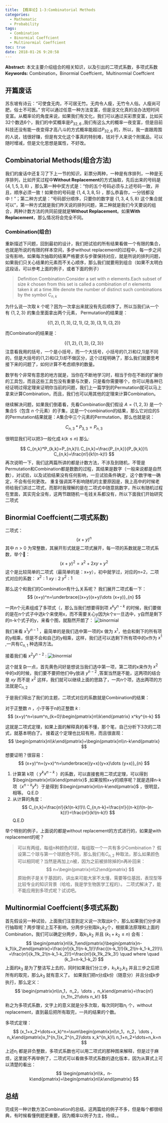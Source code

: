 ```yaml
---
title: 【概率论】1-3:Combinatorial Methods
categories:
  - Mathematic
  - Probability
tags:
  - Combination
  - Binormial Coeffcient
  - Multinormial Coeffcient
toc: true
date: 2018-01-26 9:20:58
---
```


**Abstract:** 本文主要介绍组合的相关知识，以及引出的二项式系数，多项式系数
**Keywords:** Combination，Binormial Coeffcient，Multinormial Coeffcient

<!--more-->
## 开篇废话
苏东坡有诗云：“可使食无肉，不可居无竹。无肉令人瘦，无竹令人俗。人瘦尚可肥，俗士不可医。” 穷可以通过任意一种方法变富，但是没文化真的没办法短时间变富。从概率论的角度来说，如果我们有文化，我们可以通过买彩票变富，比如买32个数选6个，我们的中奖概率是$P_{32,6}$ ,我们有这么大的概率一夜变富，但是目前科技还没有能一夜变得才高八斗的方式概率能超过$P_{32,6}$ 的，所以，我一直跟周围的人说，钱很好赚，但是有文化这个事真的特别难，钱对于人来说个附属品，可以随时增减，但是文化思想是属性，不好改。
## Combinatorial Methods(组合方法)
我们的废话中还复习了下上一节的知识，彩票分两种，一种是有序排列，一种是无序排列，比如开奖过程中**Without Replacement**的方式抽取，先后出来的号码是 $\{4,1,5,3,8\}$ ，那么第一种中奖方式是：“你的五个号码必须与上述号码一致，并且，顺序必须一致！如果你的号码是 $\{1,4,3,8,5\}$ ，那么恭喜你，一分钱都没中！”；第二种方式是：“号码部分顺序，只要你的数字是 $\{1,3,4,5,8\}$ 这个集合就可以”，第一种方式就是我们昨天说的排列问题，第二种就是我们今天要说的组合，两种计数方法的共同前提就是**Without Replacement**。如果**With Replacement**，那么情况将会完全不同。
### Combination(组合)
重新描述下问题，回到最初的设计，我们把试验的所有结果看做一个有限的集合，也就是所说的有限的样本空间，多步without replacement的过程中，每一步之间没有影响，如果每次抽取的结果严格要求与步骤保持对应，就是所说的排列问题，如果我们只关心结果的元素而不关心顺序，那么我们就要用到组合（如果不太明白这段话，可以参考上面的例子，或者下面的例子）

>Definition Combination:Consider a set with $n$ elements.Each subset of size $k$ chosen from this set is called a combination of $n$ elements taken $k$ at a time.We denote the number of distinct such combinations by the symbol $C_{n,k}$

为什么说一次取 $k$ 个呢？因为一次拿出来就没有先后顺序了。所以当我们从一个有 $\{1,2,3\}$ 的集合里面拿出两个元素，
Permutation的结果是：

$$
\{
(1,2),(1,3),(2,1),(2,3),(3,1),(3,2)
\}
$$

而Combination的结果是：

$$
\{
\{1,2\},\{1,3\},\{2,3\}
\}
$$
注意看我用的括号，一个是小括号，而一个大括号，小括号的(1,2)和(2,1)是不同的，但是大括号的{1,2}和{2,1}却不做区分，这个过程明确了，那么我们就要思考接下来的问题了，如何计算不考虑顺序的数量。

数学有个非常有意思的地方就是，当你在不断地学习时，相当于你在不断的扩展你的工具包，而且这些工具包没有重要与次要，只是看你需要哪个，你可以用各种已经证明过得定理来证明你当前的问题，我们上一篇学到的Permutation就可以马上拿来计算Combination，而且，我们也可以用其他的定理来计算Combination。

继续解决问题，如果我们倒着看，先看Combination我们假设 $A=\{1,2,3\}$ 是一个集合S（包含 $n$ 个元素）的子集，这是一个combination的结果，那么它对应的S的Permutation结果就是：A集合中三个元素的Permutation，那么也就是说：

$$
C_{n,3}*P_{3,3}=P_{n,3}
$$

很明显我们可以把3一般化成 $k(k\leq n)$ 那么:

$$
C_{n,k}*P_{k,k}=P_{n,k}\\
C_{n,k}=\frac{P_{n,k}}{P_{k,k}}\\
C_{n,k}=\frac{n!}{k!(n-k)!}
$$
再次说明一下，我们这两篇所讲的都是计数方法，不涉及到随机，不管是Permutation和Combination都是数数的过程，其结果是数字（一般来说都是自然数），对试验，以及试验结果没有任何影响，一旦试验条件确定，这个数字唯一确定，不会有任何更改。
重复强调其不影响随机的主要原因是，我上高中的时候老师给我们讲过二项式，而那时我理解的是在二项式中随意挑数字，所以有随机过程在里面，其实完全没有，这两节跟随机一毛钱关系都没有，所以下面我们开始研究二项式
## Binormial Coeffcient(二项式系数)
二项式：
$$
(x+y)^n
$$
其中 $n>0$ 为常整数，其展开形式就是二项式展开，每一项的系数就是二项式系数，举个🌰：
$$
(x+y)^2=x^2+2xy+y^2
$$
这个是比较简单的二项式（最简单的是：x+y），初中就学过，对应的n=2，二项式对应的系数：
$x^2:1$
$xy:2$
$y^2:1$

那么这个和我们的Combination有什么关系呢？
我们展开二项式看一下：
$$
(x+y)^n=\underbrace{(x+y)(x+y)\dots (x+y)}_{n}
$$

一共n个元素组成了多项式（，那么当我们想要得到项 $x^ky^{n-k}$ 的时候，我们要做的是在n个式子中选k个来使用x，而不需要关心y因为k个x一旦选中，y自然是剩下的n-k个式子的y，来看个图，就豁然开朗了：
![binormial](Math-Probability-1-3-Combinatorial-Methods/1-binomial.png)

我们来看 $x^1y^{n-1}$ ，最简单的是我们选中第一项的x 做为 $x^1$，他会和剩下的所有项的y相乘，但是不会和自己的y相乘，这样，我们还可以选剩下所有项中的x作为 $x^1$ ,一共有$C_{n,1}$ 种选择方法。

接着我们看 $x^2y^{n-2}$ :
![binormial](Math-Probability-1-3-Combinatorial-Methods/2-binomial.png)

这个就复杂一点，首先黄色问好是想说当我们选中第一项，第二项的x来作为 $x^2$ 中的x的时候，我们要不要把他们中y放进 $y^{n-2}$ ,答案当然是不能，这两项的结合是 $xy$ 而不是 $x^2$ 这样，我们就可以继续上面的思路了，一共n个项，选出两项的方法就是$C_{n,2}$

于是我们得出了我们的主题，二项式对应的系数就是Combination的结果：

对于正整数 $n$ ，小于等于n的正整数 $k$ :
$$
(x+y)^n=\sum^n_{k=0}\begin{pmatrix}n\\k\end{pmatrix} x^ky^{n-k}
$$

这就是二项式定理，如果上面的解释真的看不懂，那个笔，自己分析下3次的二项式，就基本明白了。
接着这个定理也比较有用，而且很直观：
$$
\begin{pmatrix}n\\k\end{pmatrix}=\begin{pmatrix}n\\n-k\end{pmatrix}
$$
想要证明？很容易：
$$
(x+y)^n=(y+x)^n=\underbrace{(y+x)(y+x)\dots (y+x)}_{n}
$$

1. 计算第 k项（ $y^kx^{n-k}$ ）的系数，可以直接套用二项式定理，可以得到 $\begin{pmatrix}n\\k\end{pmatrix}$ ,如果按照x+y的顺序呢？就是选择n-k项（$x^{n-k}y^k$）于是得到 $\begin{pmatrix}n\\n-k\end{pmatrix}$ ，很明显，相等。
Q.E.D
2. 从计算的角度：
$$
C_{n,k}=\frac{n!}{k!(n-k)!}\\
C_{n,n-k}=\frac{n!}{(n-k))!(n-(n-k))!}=\frac{n!}{k!(n-k)!}
$$
Q.E.D

举个特别的例子，上面说的都是without replacement的方式进行的，如果是with replacement的呢？
> 可以有两组，每组n种颜色的球，每组取一个一共有多少Combination？
假设第二个球与第一个球颜色不同，那么我们有$C_{n,2}$ 种取法，那么如果颜色可以相同呢？当然是再加上n被，因为之前被排除掉的n再补回来：
$$
n+\begin{pmatrix}n\\2\end{pmatrix}
$$
原始例子是关于基因的，讲出来可能大家不太懂，需要等位基因，表现型等比较专业的知识背景（哈哈，我是学生物医学工程的）。
二项式解决了，能不能应用到多项式呢？试试吧。



## Multinormial Coeffcient(多项式系数)
首先假设另一种试验，上面我们注意到定义说一次取出$k$个，那么如果我们分步进行抽取呢？两步理论上互不影响，分两步分别取$k_1$,$k_2$个，根据乘法原理和上面的Combination，我们可以确定分两步，取$k_1$,$k_2$ 并且 $(k_1+k_2\leq n)$ 会有：
$$
\begin{pmatrix}n\\k_1\end{pmatrix}\begin{pmatrix}n-k_1\\k_2\end{pmatrix}=\frac{n!}{k_1!(n-k_1)!}\frac{(n-k_1)!}{k_2!(n-k_1-k_2)!}\\
=\frac{n!}{k_1!k_2!(n-k_1-k_2)!}=\frac{n!}{k_1!k_2!k_3!} \quad where \quad (k_3=n-k_1-k_2)
$$
上面的$k_3$ 是为了整洁写上去的，同时如果我们分三步，$k_1$,$k_2$,$k_3$ 并且三步之后把所有的取完，那么$k_3$ 就有意义了。
如果我们把n分成k份（随意分）并且分成k步执行，那么定义：
$$
\begin{pmatrix}n\\n_1，n_2，\dots ，n_k\end{pmatrix}=\frac{n!}{n_1!n_2!\dots n_k!}
$$
称之为多项式系数，文字上的意义就是分多次取，每次同时取$n_i$ 个，without replacement，直到最后把所有取完，一共的结果的个数。

多项式定理：
$$
(x_1+x_2+\dots+x_k)^n=\sum\begin{pmatrix}n\\n_1，n_2，\dots ，n_k\end{pmatrix}x_1^{n_1}x_2^{n_2}\dots x_k^{n_k}\\
n_1+n_2+\dots+n_k=n
$$
上述$n_i$ 都是非负整数，多项式系数也可以用二项式的那种图来解释，但是过于麻烦，这里就不再举例了，二项式可以看做多项式系数的退化版本，因为从算式上可以清楚的看出：
$$
\begin{pmatrix}n\\k，n-k\end{pmatrix}=\begin{pmatrix}n\\k\end{pmatrix}
$$
## 总结
完成另一种计数方法Combination的总结，这两篇给的例子不多，但是每个都很经典，有时候看懂例题更重要，因为概率以例子为主，待续。。

